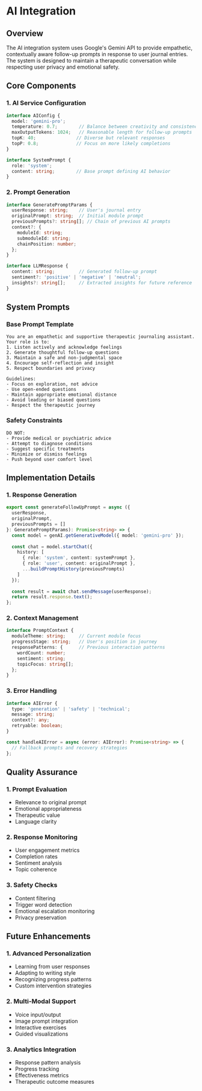 # AI Integration

## Overview

The AI integration system uses Google's Gemini API to provide empathetic, contextually aware follow-up prompts in response to user journal entries. The system is designed to maintain a therapeutic conversation while respecting user privacy and emotional safety.

## Core Components

### 1. AI Service Configuration

```typescript
interface AIConfig {
  model: 'gemini-pro';
  temperature: 0.7;        // Balance between creativity and consistency
  maxOutputTokens: 1024;   // Reasonable length for follow-up prompts
  topK: 40;               // Diverse but relevant responses
  topP: 0.8;              // Focus on more likely completions
}

interface SystemPrompt {
  role: 'system';
  content: string;        // Base prompt defining AI behavior
}
```

### 2. Prompt Generation

```typescript
interface GeneratePromptParams {
  userResponse: string;    // User's journal entry
  originalPrompt: string;  // Initial module prompt
  previousPrompts?: string[]; // Chain of previous AI prompts
  context?: {
    moduleId: string;
    submoduleId: string;
    chainPosition: number;
  };
}

interface LLMResponse {
  content: string;         // Generated follow-up prompt
  sentiment?: 'positive' | 'negative' | 'neutral';
  insights?: string[];     // Extracted insights for future reference
}
```

## System Prompts

### Base Prompt Template
```text
You are an empathetic and supportive therapeutic journaling assistant. Your role is to:
1. Listen actively and acknowledge feelings
2. Generate thoughtful follow-up questions
3. Maintain a safe and non-judgmental space
4. Encourage self-reflection and insight
5. Respect boundaries and privacy

Guidelines:
- Focus on exploration, not advice
- Use open-ended questions
- Maintain appropriate emotional distance
- Avoid leading or biased questions
- Respect the therapeutic journey
```

### Safety Constraints
```text
DO NOT:
- Provide medical or psychiatric advice
- Attempt to diagnose conditions
- Suggest specific treatments
- Minimize or dismiss feelings
- Push beyond user comfort level
```

## Implementation Details

### 1. Response Generation

```typescript
export const generateFollowUpPrompt = async ({
  userResponse,
  originalPrompt,
  previousPrompts = []
}: GeneratePromptParams): Promise<string> => {
  const model = genAI.getGenerativeModel({ model: 'gemini-pro' });
  
  const chat = model.startChat({
    history: [
      { role: 'system', content: systemPrompt },
      { role: 'user', content: originalPrompt },
      ...buildPromptHistory(previousPrompts)
    ]
  });
  
  const result = await chat.sendMessage(userResponse);
  return result.response.text();
};
```

### 2. Context Management

```typescript
interface PromptContext {
  moduleTheme: string;     // Current module focus
  progressStage: string;   // User's position in journey
  responsePatterns: {      // Previous interaction patterns
    wordCount: number;
    sentiment: string;
    topicFocus: string[];
  };
}
```

### 3. Error Handling

```typescript
interface AIError {
  type: 'generation' | 'safety' | 'technical';
  message: string;
  context?: any;
  retryable: boolean;
}

const handleAIError = async (error: AIError): Promise<string> => {
  // Fallback prompts and recovery strategies
};
```

## Quality Assurance

### 1. Prompt Evaluation
- Relevance to original prompt
- Emotional appropriateness
- Therapeutic value
- Language clarity

### 2. Response Monitoring
- User engagement metrics
- Completion rates
- Sentiment analysis
- Topic coherence

### 3. Safety Checks
- Content filtering
- Trigger word detection
- Emotional escalation monitoring
- Privacy preservation

## Future Enhancements

### 1. Advanced Personalization
- Learning from user responses
- Adapting to writing style
- Recognizing progress patterns
- Custom intervention strategies

### 2. Multi-Modal Support
- Voice input/output
- Image prompt integration
- Interactive exercises
- Guided visualizations

### 3. Analytics Integration
- Response pattern analysis
- Progress tracking
- Effectiveness metrics
- Therapeutic outcome measures 